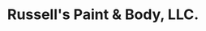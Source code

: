 ---
title: "Russell's Paint & Body, LLC."
url: /swannanoa/russells-paint-und-body-llc/
shop: Autowerkstatt
---